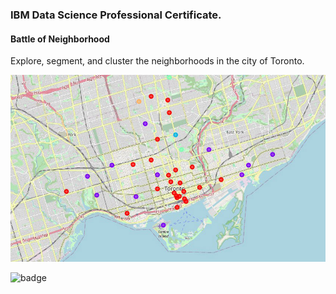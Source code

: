 ### IBM Data Science Professional Certificate.
#### Battle of Neighborhood

Explore, segment, and cluster the neighborhoods in the city of Toronto. 

![final_map](FinalMap_mini.jpg)


![badge](https://images.youracclaim.com/size/340x340/images/60f2e1e1-1b74-4dc0-a24b-cd08b460c12d/Applied%2BData%2BScience%2BCapstone.png)
